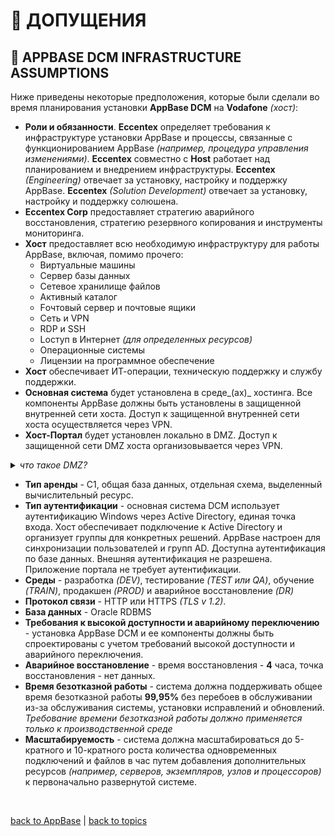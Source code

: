 # 📄 ДОПУЩЕНИЯ
## 📄 APPBASE DCM INFRASTRUCTURE ASSUMPTIONS

Ниже приведены некоторые предположения, которые были сделали во время планирования установки **AppBase DCM** на **Vodafone** _(хост)_:

* **Роли и обязанности**. **Eccentex** определяет требования к инфраструктуре установки AppBase и процессы, связанные с функционированием AppBase _(например, процедура управления изменениями)_. **Eccentex** совместно с **Host** работает над планированием и внедрением инфраструктуры. **Eccentex** _(Engineering)_ отвечает за установку, настройку и поддержку AppBase. **Eccentex** _(Solution Development)_ отвечает за установку, настройку и поддержку солюшена.
* **Eccentex Corp** предоставляет стратегию аварийного восстановления, стратегию резервного копирования и инструменты мониторинга.
* **Хост** предоставляет всю необходимую инфраструктуру для работы AppBase, включая, помимо прочего:
    * Виртуальные машины
    * Cервер базы данных
    * Cетевое хранилище файлов
    * Aктивный каталог
    * Fочтовый сервер и почтовые ящики
    * Cеть и VPN
    * RDP и SSH
    * Lоступ в Интернет _(для определенных ресурсов)_
    * Операционные системы
    * Лицензии на программное обеспечение
* **Хост** обеспечивает ИТ-операции, техническую поддержку и службу поддержки.
* **Основная система** будет установлена ​​в среде_(ах)_ хостинга. Все компоненты AppBase должны быть установлены в защищенной внутренней сети хоста. Доступ к защищенной внутренней сети хоста осуществляется через VPN.
* **Хост-Портал** будет установлен локально в DMZ. Доступ к защищенной сети DMZ хоста организовывается через VPN.
<details><summary><i><h7>что такое DMZ?</h7></i></summary>

Демилитаризованная зона (DMZ) - это сеть периметра, которая защищает внутреннюю локальную сеть (LAN) организации от ненадежного трафика.

Обычное значение DMZ - это подсеть, которая находится между общедоступным Интернетом и частными сетями.

</details>

* **Тип аренды** - C1, общая база данных, отдельная схема, выделенный вычислительный ресурс.
* **Тип аутентификации** - основная система DCM использует аутентификацию Windows через Active Directory, единая точка входа. Хост обеспечивает подключение к Active Directory и организует группы для конкретных решений. AppBase настроен для синхронизации пользователей и групп AD. Доступна аутентификация по базе данных. Внешняя аутентификация не разрешена. Приложение портала не требует аутентификации.
* **Среды** - разработка _(DEV)_, тестирование _(TEST или QA)_, обучение _(TRAIN)_, продакшен _(PROD)_ и аварийное восстановление _(DR)_
* **Протокол связи** - HTTP или HTTPS _(TLS v 1.2)_.
* **База данных** -  Oracle RDBMS
* **Требования к высокой доступности и аварийному переключению** - установка AppBase DCM и ее компоненты должны быть спроектированы с учетом требований высокой доступности и аварийного переключения.
* **Аварийное восстановление** - время восстановления - **4** часа, точка восстановления - нет данных.
* **Время безотказной работы** - система должна поддерживать общее время безотказной работы **99,95%** без перебоев в обслуживании из-за обслуживания системы, установки исправлений и обновлений. _Требование времени безотказной работы должно применяется только к производственной среде_
* **Масштабируемость** - система должна масштабироваться до 5-кратного и 10-кратного роста количества одновременных подключений и файлов в час путем добавления дополнительных ресурсов _(например, серверов, экземпляров, узлов и процессоров)_ к первоначально развернутой системе.


<br/>

[back to AppBase](https://github.com/CrappyCodeMaker/ECCENTEX-KNOWLEGE/blob/main/Content/1%20Start%20work/1.2%20AppBase/AppBase.md) | [back to topics](https://github.com/CrappyCodeMaker/ECCENTEX-KNOWLEGE/tree/main/Content/0%20Topics/Topics.md)